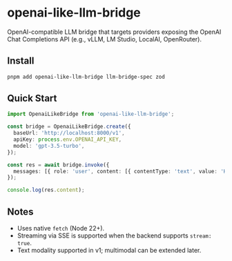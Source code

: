 # openai-like-llm-bridge

OpenAI-compatible LLM bridge that targets providers exposing the OpenAI Chat Completions API (e.g., vLLM, LM Studio, LocalAI, OpenRouter).

## Install

```bash
pnpm add openai-like-llm-bridge llm-bridge-spec zod
```

## Quick Start

```ts
import OpenaiLikeBridge from 'openai-like-llm-bridge';

const bridge = OpenaiLikeBridge.create({
  baseUrl: 'http://localhost:8000/v1',
  apiKey: process.env.OPENAI_API_KEY,
  model: 'gpt-3.5-turbo',
});

const res = await bridge.invoke({
  messages: [{ role: 'user', content: [{ contentType: 'text', value: 'Hello' }] }],
});

console.log(res.content);
```

## Notes

- Uses native `fetch` (Node 22+).
- Streaming via SSE is supported when the backend supports `stream: true`.
- Text modality supported in v1; multimodal can be extended later.
